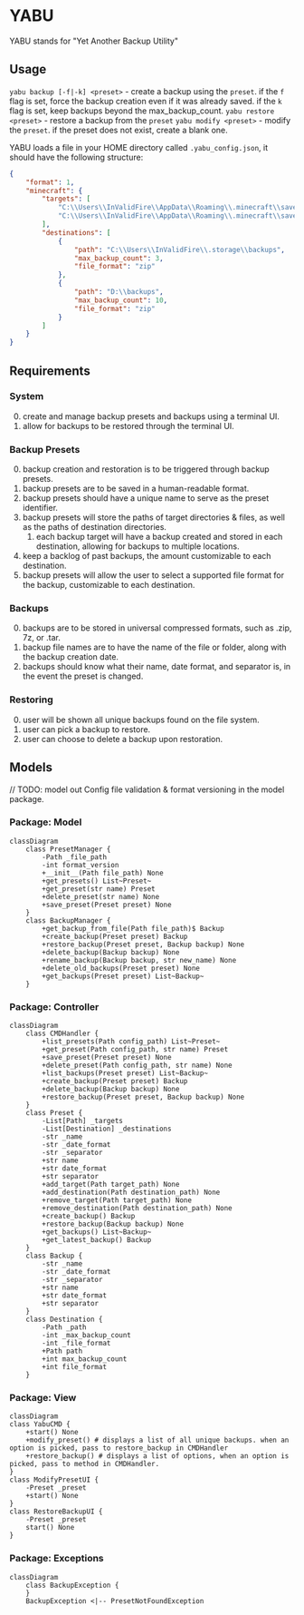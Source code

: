 # YABU

YABU stands for "Yet Another Backup Utility"

## Usage
`yabu backup [-f|-k] <preset>` - create a backup using the `preset`. if the `f` flag is set, force the backup creation even if it was already saved. if the `k` flag is set, keep backups beyond the max_backup_count.
`yabu restore <preset>` - restore a backup from the `preset`
`yabu modify <preset>` - modify the `preset`. if the preset does not exist, create a blank one.

YABU loads a file in your HOME directory called `.yabu_config.json`, it should have the following structure:
```json
{
	"format": 1,
	"minecraft": {
		"targets": [
			"C:\\Users\\InValidFire\\AppData\\Roaming\\.minecraft\\saves\\main_world",
			"C:\\Users\\InValidFire\\AppData\\Roaming\\.minecraft\\saves\\building_world"
		],
		"destinations": [
			{
				"path": "C:\\Users\\InValidFire\\.storage\\backups",
				"max_backup_count": 3,
				"file_format": "zip"
			},
			{
				"path": "D:\\backups",
				"max_backup_count": 10,
				"file_format": "zip"
			}
		]
	}
}
```
## Requirements

### System
0. create and manage backup presets and backups using a terminal UI.
1. allow for backups to be restored through the terminal UI.

### Backup Presets
0. backup creation and restoration is to be triggered through backup presets.
1. backup presets are to be saved in a human-readable format.
2. backup presets should have a unique name to serve as the preset identifier.
3. backup presets will store the paths of target directories & files, as well as the paths of destination directories.
	1. each backup target will have a backup created and stored in each destination, allowing for backups to multiple locations.
4. keep a backlog of past backups, the amount customizable to each destination.
5. backup presets will allow the user to select a supported file format for the backup, customizable to each destination.

### Backups
0. backups are to be stored in universal compressed formats, such as .zip, 7z, or .tar.
1. backup file names are to have the name of the file or folder, along with the backup creation date.
2. backups should know what their name, date format, and separator is, in the event the preset is changed.

### Restoring
0. user will be shown all unique backups found on the file system.
1. user can pick a backup to restore.
2. user can choose to delete a backup upon restoration.

## Models

// TODO: model out Config file validation & format versioning in the model package.

### Package: Model
```mermaid
classDiagram
	class PresetManager {
		-Path _file_path
		-int format_version
		+__init__(Path file_path) None
		+get_presets() List~Preset~
		+get_preset(str name) Preset
		+delete_preset(str name) None
		+save_preset(Preset preset) None
	}
	class BackupManager {
		+get_backup_from_file(Path file_path)$ Backup
		+create_backup(Preset preset) Backup
		+restore_backup(Preset preset, Backup backup) None
		+delete_backup(Backup backup) None
		+rename_backup(Backup backup, str new_name) None
		+delete_old_backups(Preset preset) None
		+get_backups(Preset preset) List~Backup~
	}
```
### Package: Controller
```mermaid
classDiagram
	class CMDHandler {
		+list_presets(Path config_path) List~Preset~
		+get_preset(Path config_path, str name) Preset
		+save_preset(Preset preset) None
		+delete_preset(Path config_path, str name) None
		+list_backups(Preset preset) List~Backup~
		+create_backup(Preset preset) Backup
		+delete_backup(Backup backup) None
		+restore_backup(Preset preset, Backup backup) None
	}
	class Preset {
		-List[Path] _targets
		-List[Destination] _destinations
		-str _name
		-str _date_format
		-str _separator
		+str name
		+str date_format
		+str separator
		+add_target(Path target_path) None
		+add_destination(Path destination_path) None
		+remove_target(Path target_path) None
		+remove_destination(Path destination_path) None
		+create_backup() Backup
		+restore_backup(Backup backup) None
		+get_backups() List~Backup~
		+get_latest_backup() Backup
	}
	class Backup {
		-str _name
		-str _date_format
		-str _separator
		+str name
		+str date_format
		+str separator
	}
	class Destination {
		-Path _path
		-int _max_backup_count
		-int _file_format
		+Path path
		+int max_backup_count
		+int file_format
	}
```
### Package: View
```mermaid
classDiagram
class YabuCMD {
	+start() None
	+modify_preset() # displays a list of all unique backups. when an option is picked, pass to restore_backup in CMDHandler
	+restore_backup() # displays a list of options, when an option is picked, pass to method in CMDHandler.
}
class ModifyPresetUI {
	-Preset _preset
	+start() None
}
class RestoreBackupUI {
	-Preset _preset
	start() None
}
```
### Package: Exceptions
```mermaid
classDiagram
	class BackupException {
	}
	BackupException <|-- PresetNotFoundException
```